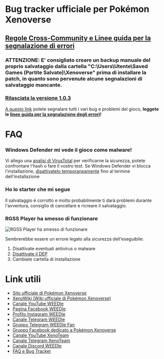 # Bug tracker ufficiale per Pokémon Xenoverse
## [Regole Cross-Community e Linee guida per la segnalazione di errori](https://www.xenoteam.it/rules.php)

### ATTENZIONE: E' consigliato creare un backup manuale del proprio salvataggio dalla cartella "C:\Users\Utente\Saved Games (Partite Salvate)\Xenoverse" prima di installare la patch, in quanto sono pervenute alcune segnalazioni di salvataggio mancante.

### [Rilasciata la versione 1.0.3](https://github.com/fuji97/pokemon-xenoverse-tracker/releases/tag/1.0.4)

[A questo link](https://github.com/fuji97/pokemon-xenoverse-tracker/issues) potete segnalare tutti i vari bug e problemi del gioco, __leggete le [linee guida per la segnalazione degli errori](https://www.xenoteam.it/rules.php)!__

# FAQ
### Windows Defender mi vede il gioco come malware!
Vi allego una [analisi di VirusTotal](https://www.virustotal.com/#/file/d5210be6c3f1a1ee383bd9ee7b2e4f6802ad736c676c51450ae9156a8904bb8b) per verificarne la sicurezza, potete confrontare l'hash o fare il vostro test.
Se Windows Defender vi blocca l'installazione, [disattivatelo temporaneamente](https://www.aranzulla.it/come-disinstallare-windows-defender-924752.html#chapter1) fino al termine dell'installazione
### Ho lo starter che mi segue
Il salvataggio è corrotto e molto probabilmente ti darà problemi durante l'avventura, consiglio di cancellare e ricreare il salvataggio.
### RGSS Player ha smesso di funzionare
![RGSS Player ha smesso di funzionare](https://user-images.githubusercontent.com/31793552/30238777-3537d898-954e-11e7-8f52-841df9bcbe97.png)

Sembrerebbe essere un errore legato alla sicurezza dell'eseguibile:
1. Disattivate eventuali antivirus o malware
2. [Disattivate il DEP](http://www.thewindowsclub.com/disable-data-execution-prevention)
3. Cambiate cartella di installazione

# Link utili
- [Sito ufficiale di Pokémon Xenoverse](https://www.xenoteam.it)
- [XenoWiki (Wiki ufficiale di Pokémon Xenoverse)](https://www.xenoteam.it/xenowiki/)
- [Canale YouTube WEEDle](https://www.youtube.com/user/WEEDleSmokers)
- [Pagina Facebook WEEDle](https://www.facebook.com/smokeWEEDle/)
- [Profilo Instagram WEEDle](https://www.instagram.com/weedlechannel/)
- [Canale Telegram WEEDle](https://t.me/smokeweedle)
- [Gruppo Telegram WEEDle Fan](https://t.me/weedlefan)
- [Gruppo Facebook dedicato a Pokémon Xenoverse](https://www.facebook.com/groups/503672406453306/)
- [Canale YouTube XenoTeam](https://www.youtube.com/channel/UCm3NXbTqIpJeZ4_JCfdRVWA)
- [Canale Telegram XenoTeam](https://xenoteam.it)
- [Canale Discord WEEDle](https://discord.gg/tCweMtA)
- [FAQ e Bug Tracker](https://github.com/fuji97/pokemon-xenoverse-tracker)
